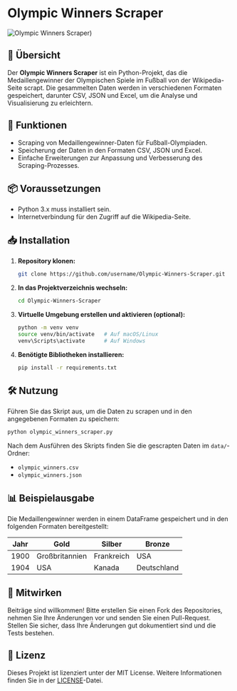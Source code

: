 # Olympic Winners Scraper

![Olympic Winners Scraper](https://upload.wikimedia.org/wikipedia/commons/thumb/c/cf/Football_pictogram.svg/150px-Football_pictogram.svg.png)) <!-- Beispiel-Link zu einem Bild, das geändert oder entfernt werden kann -->

## 📖 Übersicht

Der **Olympic Winners Scraper** ist ein Python-Projekt, das die Medaillengewinner der Olympischen Spiele im Fußball von der Wikipedia-Seite scrapt. Die gesammelten Daten werden in verschiedenen Formaten gespeichert, darunter CSV, JSON und Excel, um die Analyse und Visualisierung zu erleichtern.

## 🚀 Funktionen

- Scraping von Medaillengewinner-Daten für Fußball-Olympiaden.
- Speicherung der Daten in den Formaten CSV, JSON und Excel.
- Einfache Erweiterungen zur Anpassung und Verbesserung des Scraping-Prozesses.

## 📦 Voraussetzungen

- Python 3.x muss installiert sein.
- Internetverbindung für den Zugriff auf die Wikipedia-Seite.

## 📥 Installation

1. **Repository klonen:**

   ```bash
   git clone https://github.com/username/Olympic-Winners-Scraper.git
   ```

2. **In das Projektverzeichnis wechseln:**

   ```bash
   cd Olympic-Winners-Scraper
   ```

3. **Virtuelle Umgebung erstellen und aktivieren (optional):**

   ```bash
   python -m venv venv
   source venv/bin/activate   # Auf macOS/Linux
   venv\Scripts\activate      # Auf Windows
   ```

4. **Benötigte Bibliotheken installieren:**

   ```bash
   pip install -r requirements.txt
   ```

## 🛠️ Nutzung

Führen Sie das Skript aus, um die Daten zu scrapen und in den angegebenen Formaten zu speichern:

```bash
python olympic_winners_scraper.py
```

Nach dem Ausführen des Skripts finden Sie die gescrapten Daten im `data/`-Ordner:

- `olympic_winners.csv`
- `olympic_winners.json`

## 📊 Beispielausgabe

Die Medaillengewinner werden in einem DataFrame gespeichert und in den folgenden Formaten bereitgestellt:

| Jahr | Gold          | Silber          | Bronze          |
|------|---------------|-----------------|------------------|
| 1900 | Großbritannien| Frankreich       | USA              |
| 1904 | USA           | Kanada           | Deutschland      |

## 🤝 Mitwirken

Beiträge sind willkommen! Bitte erstellen Sie einen Fork des Repositories, nehmen Sie Ihre Änderungen vor und senden Sie einen Pull-Request. Stellen Sie sicher, dass Ihre Änderungen gut dokumentiert sind und die Tests bestehen.

## 📝 Lizenz

Dieses Projekt ist lizenziert unter der MIT License. Weitere Informationen finden Sie in der [LICENSE](LICENSE)-Datei.
